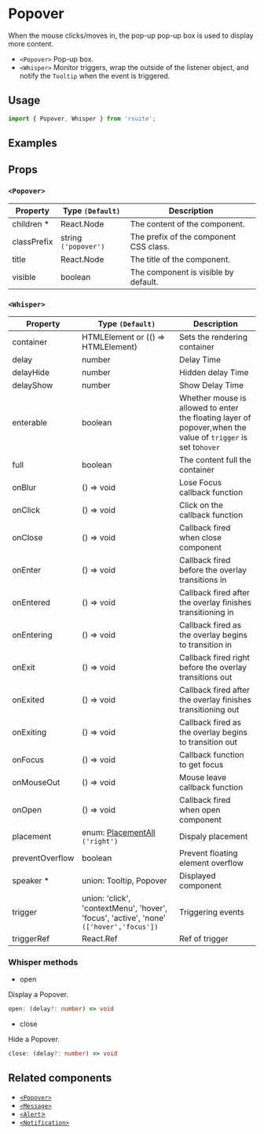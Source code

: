 # Popover

When the mouse clicks/moves in, the pop-up pop-up box is used to display more content.

- `<Popover>` Pop-up box.
- `<Whisper>` Monitor triggers, wrap the outside of the listener object, and notify the `Tooltip` when the event is triggered.

## Usage

```js
import { Popover, Whisper } from 'rsuite';
```

## Examples

<!--{demo}-->

## Props

### `<Popover>`

| Property    | Type `(Default)`     | Description                            |
| ----------- | -------------------- | -------------------------------------- |
| children \* | React.Node           | The content of the component.          |
| classPrefix | string `('popover')` | The prefix of the component CSS class. |
| title       | React.Node           | The title of the component.            |
| visible     | boolean              | The component is visible by default.   |

### `<Whisper>`

| Property        | Type `(Default)`                                                                        | Description                                                                                                  |
| --------------- | --------------------------------------------------------------------------------------- | ------------------------------------------------------------------------------------------------------------ |
| container       | HTMLElement or (() => HTMLElement)                                                      | Sets the rendering container                                                                                 |
| delay           | number                                                                                  | Delay Time                                                                                                   |
| delayHide       | number                                                                                  | Hidden delay Time                                                                                            |
| delayShow       | number                                                                                  | Show Delay Time                                                                                              |
| enterable       | boolean                                                                                 | Whether mouse is allowed to enter the floating layer of popover,when the value of `trigger` is set to`hover` |
| full            | boolean                                                                                 | The content full the container                                                                               |
| onBlur          | () => void                                                                              | Lose Focus callback function                                                                                 |
| onClick         | () => void                                                                              | Click on the callback function                                                                               |
| onClose         | () => void                                                                              | Callback fired when close component                                                                          |
| onEnter         | () => void                                                                              | Callback fired before the overlay transitions in                                                             |
| onEntered       | () => void                                                                              | Callback fired after the overlay finishes transitioning in                                                   |
| onEntering      | () => void                                                                              | Callback fired as the overlay begins to transition in                                                        |
| onExit          | () => void                                                                              | Callback fired right before the overlay transitions out                                                      |
| onExited        | () => void                                                                              | Callback fired after the overlay finishes transitioning out                                                  |
| onExiting       | () => void                                                                              | Callback fired as the overlay begins to transition out                                                       |
| onFocus         | () => void                                                                              | Callback function to get focus                                                                               |
| onMouseOut      | () => void                                                                              | Mouse leave callback function                                                                                |
| onOpen          | () => void                                                                              | Callback fired when open component                                                                           |
| placement       | enum: [PlacementAll](#types) `('right')`                                                | Dispaly placement                                                                                            |
| preventOverflow | boolean                                                                                 | Prevent floating element overflow                                                                            |
| speaker \*      | union: Tooltip, Popover                                                                 | Displayed component                                                                                          |
| trigger         | union: 'click', 'contextMenu', 'hover', 'focus', 'active', 'none' `(['hover','focus'])` | Triggering events                                                                                            |
| triggerRef      | React.Ref                                                                               | Ref of trigger                                                                                               |

### Whisper methods

- open

Display a Popover.

```ts
open: (delay?: number) => void
```

- close

Hide a Popover.

```ts
close: (delay?: number) => void
```

## Related components

- [`<Popover>`](./popover)
- [`<Message>`](./message)
- [`<Alert`>](./alert)
- [`<Notification>`](./notification)
